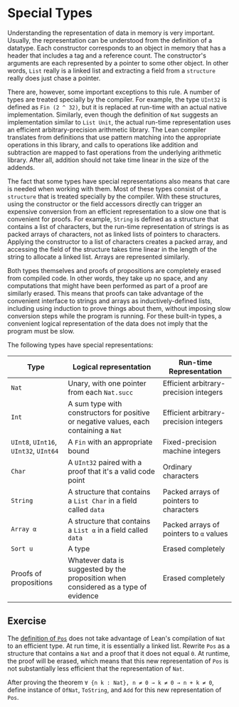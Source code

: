 # Special Types

Understanding the representation of data in memory is very important.
Usually, the representation can be understood from the definition of a datatype.
Each constructor corresponds to an object in memory that has a header that includes a tag and a reference count.
The constructor's arguments are each represented by a pointer to some other object.
In other words, `List` really is a linked list and extracting a field from a `structure` really does just chase a pointer.

There are, however, some important exceptions to this rule.
A number of types are treated specially by the compiler.
For example, the type `UInt32` is defined as `Fin (2 ^ 32)`, but it is replaced at run-time with an actual native implementation.
Similarly, even though the definition of `Nat` suggests an implementation similar to `List Unit`, the actual run-time representation uses an efficient arbitrary-precision arithmetic library.
The Lean compiler translates from definitions that use pattern matching into the appropriate operations in this library, and calls to operations like addition and subtraction are mapped to fast operations from the underlying arithmetic library.
After all, addition should not take time linear in the size of the addends.

The fact that some types have special representations also means that care is needed when working with them.
Most of these types consist of a `structure` that is treated specially by the compiler.
With these structures, using the constructor or the field accessors directly can trigger an expensive conversion from an efficient representation to a slow one that is convenient for proofs.
For example, `String` is defined as a structure that contains a list of characters, but the run-time representation of strings is as packed arrays of characters, not as linked lists of pointers to characters.
Applying the constructor to a list of characters creates a packed array, and accessing the field of the structure takes time linear in the length of the string to allocate a linked list.
Arrays are represented similarly.

Both types themselves and proofs of propositions are completely erased from compiled code.
In other words, they take up no space, and any computations that might have been performed as part of a proof are similarly erased.
This means that proofs can take advantage of the convenient interface to strings and arrays as inductively-defined lists, including using induction to prove things about them, without imposing slow conversion steps while the program is running.
For these built-in types, a convenient logical representation of the data does not imply that the program must be slow.

The following types have special representations:

| Type                                  | Logical representation                                                                | Run-time Representation                 |
|---------------------------------------|---------------------------------------------------------------------------------------|-----------------------------------------|
| `Nat`                                 | Unary, with one pointer from each `Nat.succ`                                          | Efficient arbitrary-precision integers  |
| `Int`                                 | A sum type with constructors for positive or negative values, each containing a `Nat` | Efficient arbitrary-precision integers  |
| `UInt8`, `UInt16`, `UInt32`, `UInt64` | A `Fin` with an appropriate bound                                                     | Fixed-precision machine integers        |
| `Char`                                | A `UInt32` paired with a proof that it's a valid code point                           | Ordinary characters                     |
| `String`                              | A structure that contains a `List Char` in a field called `data`                      | Packed arrays of pointers to characters |
| `Array α`                             | A structure that contains a `List α` in a field called `data`                         | Packed arrays of pointers to `α` values |
| `Sort u`                              | A type                                                                                | Erased completely                       |
| Proofs of propositions                | Whatever data is suggested by the proposition when considered as a type of evidence   | Erased completely                       |

## Exercise

The [definition of `Pos`](../type-classes/pos.html) does not take advantage of Lean's compilation of `Nat` to an efficient type.
At run time, it is essentially a linked list.
Rewrite `Pos` as a structure that contains a `Nat` and a proof that it does not equal `0`.
At runtime, the proof will be erased, which means that this new representation of `Pos` is not substantially less efficient that the representation of `Nat`.

After proving the theorem `∀ {n k : Nat}, n ≠ 0 → k ≠ 0 → n + k ≠ 0`, define instance of `OfNat`, `ToString`, and `Add` for this new representation of `Pos`.
